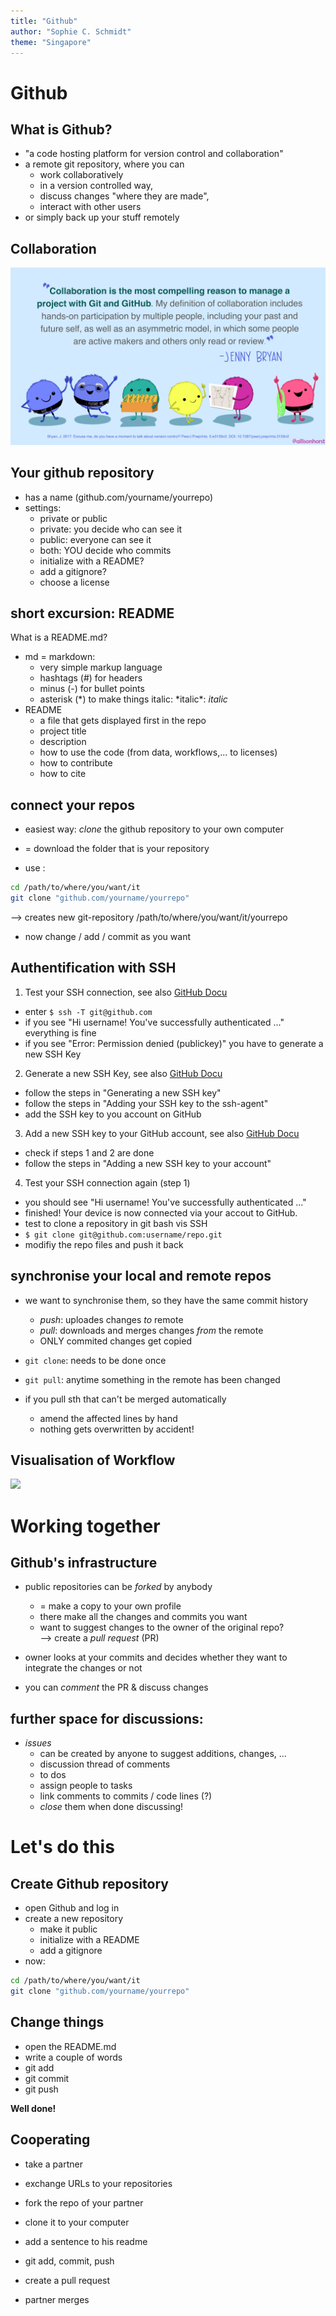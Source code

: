 ```yaml
---
title: "Github"
author: "Sophie C. Schmidt"
theme: "Singapore"
---
```

# Github

## What is Github?

- "a code hosting platform for version control and collaboration"
- a remote git repository, where you can
  - work collaboratively
  - in a version controlled way,
  - discuss changes "where they are made",
  - interact with other users
- or simply back up your stuff remotely

## Collaboration

![](./images/github_friends_smaller.png)

## Your github repository

- has a name (github.com/yourname/yourrepo)
- settings:
  - private or public
  - private: you decide who can see it
  - public: everyone can see it
   - both: YOU decide who commits
  - initialize with a README?
  - add a gitignore?
  - choose a license

## short excursion: **README**

What is a README.md?

- md = markdown:
  - very simple markup language
  - hashtags (#) for headers
  - minus (-) for bullet points
  - asterisk (\*) to make things italic: \*italic\*: *italic*
- README
  - a file that gets displayed first in the repo
  - project title
  - description
  - how to use the code (from data, workflows,... to licenses)
  - how to contribute
  - how to cite

## connect your repos

- easiest way: *clone* the github repository to your own computer
- = download the folder that is your repository

- use :
``` bash
cd /path/to/where/you/want/it
git clone "github.com/yourname/yourrepo"
```

--> creates new git-repository /path/to/where/you/want/it/yourrepo

- now change / add / commit as you want

## Authentification with SSH

1. Test your SSH connection, see also [GitHub Docu](https://docs.github.com/en/authentication/connecting-to-github-with-ssh/testing-your-ssh-connection)

- enter `$ ssh -T git@github.com`
- if you see "Hi username! You've successfully authenticated ..." everything is fine
- if you see "Error: Permission denied (publickey)" you have to generate a new SSH Key

2. Generate a new SSH Key, see also [GitHub Docu](https://docs.github.com/en/authentication/connecting-to-github-with-ssh/generating-a-new-ssh-key-and-adding-it-to-the-ssh-agent)

- follow the steps in "Generating a new SSH key"
- follow the steps in "Adding your SSH key to the ssh-agent"
- add the SSH key to you account on GitHub

3. Add a new SSH key to your GitHub account, see also [GitHub Docu](https://docs.github.com/en/authentication/connecting-to-github-with-ssh/adding-a-new-ssh-key-to-your-github-account)

- check if steps 1 and 2 are done
- follow the steps in "Adding a new SSH key to your account"

4. Test your SSH connection again (step 1)

- you should see "Hi username! You've successfully authenticated ..."
- finished! Your device is now connected via your accout to GitHub.
- test to clone a repository in git bash vis SSH
- `$ git clone git@github.com:username/repo.git`
- modifiy the repo files and push it back

## synchronise your local and remote repos

- we want to synchronise them, so they have the same commit history
  - *push*: uploades changes *to* remote
  - *pull*: downloads and merges changes *from* the remote
  - ONLY commited changes get copied

- `git clone`: needs to be done once
- `git pull`: anytime something in the remote has been changed

- if you pull sth that can't be merged automatically
  - amend the affected lines by hand
  - nothing gets overwritten by accident!
  
## Visualisation of Workflow

![](https://dev.vividbreeze.com/wp-content/uploads/2018/03/gitBasicsRemote.jpg)

<!--- show these steps --->


# Working together

## Github's infrastructure

- public repositories can be *forked* by anybody
  - = make a copy to your own profile
  - there make all the changes and commits you want
  - want to suggest changes to the owner of the original repo?   
  --> create a *pull request* (PR)

- owner looks at your commits and decides whether they want to integrate the changes or not
- you can *comment* the PR & discuss changes

## further space for discussions:

- *issues*
  - can be created by anyone to suggest additions, changes, ...
  - discussion thread of comments
  - to dos
  - assign people to tasks
  - link comments to commits / code lines (?)
  - *close* them when done discussing!

<!--- show and tell with 1 partner --->


# Let's do this

<!--- workshop content --->
## Create Github repository

- open Github and log in
- create a new repository
  - make it public
  - initialize with a README
  - add a gitignore
- now:
``` bash
cd /path/to/where/you/want/it
git clone "github.com/yourname/yourrepo"
```

## Change things

<!--- workshop content --->

- open the README.md
- write a couple of words
- git add
- git commit
- git push

**Well done!**

## Cooperating 
<!--- workshop content --->

- take a partner
- exchange URLs to your repositories
- fork the repo of your partner
- clone it to your computer
- add a sentence to his readme
- git add, commit, push
- create a pull request

- partner merges
